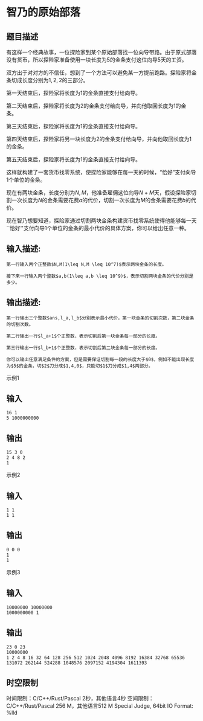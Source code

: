 # 智乃的原始部落

## 题目描述

有这样一个经典故事，一位探险家到某个原始部落找一位向导带路。由于原式部落没有货币，所以探险家准备使用一块长度为$5$的金条支付这位向导$5$天的工资。  
  
双方出于对对方的不信任，想到了一个方法可以避免某一方提前跑路。探险家将金条切成长度分别为$1,2,2$的三部分。  
  
第一天结束后，探险家将长度为$1$的金条直接支付给向导。  
  
第二天结束后，探险家将长度为$2$的金条支付给向导，并向他取回长度为$1$的金条。  
  
第三天结束后，探险家将长度为$1$的金条直接支付给向导。  
  
第四天结束后，探险家将另一块长度为$2$的金条支付给向导，并向他取回长度为$1$的金条。  
  
第五天结束后，探险家将长度为$1$的金条直接支付给向导。  
  
这样就构建了一套货币找零系统，使探险家能够在每一天的时候，“恰好”支付向导$1$个单位的金条。  
  
现在有两块金条，长度分别为$N,M$，他准备雇佣这位向导$N+M$天，假设探险家切割一次长度为$N$的金条需要花费$a$的代价，切割一次长度为$M$的金条需要花费$b$的代价。  
  
现在智乃想要知道，探险家通过切割两块金条构建货币找零系统使得他能够每一天``恰好''支付向导$1$个单位的金条的最小代价的具体方案，你可以给出任意一种。

## 输入描述:
    
    
    第一行输入两个正整数$N,M(1\leq N,M \leq 10^7)$表示两块金条的长度。  
      
    接下来一行输入两个整数$a,b(1\leq a,b \leq 10^9)$，表示切割两块金条的代价分别是多少。

## 输出描述:
    
    
    第一行输出三个整数$ans,l_a,l_b$分别表示最小代价，第一块金条的切割次数，第二块金条的切割次数。  
      
    第二行输出一行$l_a+1$个正整数，表示切割后第一块金条每一部分的长度。  
      
    第三行输出一行$l_b+1$个正整数，表示切割后第二块金条每一部分的长度。  
      
    你可以输出任意满足条件的方案，但是需要保证切割每一段的长度大于$0$，例如不能出现长度为$5$的金条，切$2$刀分成$1,4,0$，只能切$1$刀分成$1,4$两部分。

示例1 

## 输入
    
    
    16 1
    5 1000000000

## 输出
    
    
    15 3 0
    2 4 8 2
    1

示例2 

## 输入
    
    
    1 1
    1 1

## 输出
    
    
    0 0 0
    1
    1

示例3 

## 输入
    
    
    10000000 10000000
    1000000000 1

## 输出
    
    
    23 0 23
    10000000
    1 2 4 8 16 32 64 128 256 512 1024 2048 4096 8192 16384 32768 65536 131072 262144 524288 1048576 2097152 4194304 1611393


## 时空限制

时间限制：C/C++/Rust/Pascal 2秒，其他语言4秒
空间限制：C/C++/Rust/Pascal 256 M，其他语言512 M
Special Judge, 64bit IO Format: %lld